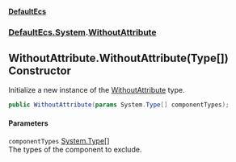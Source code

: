 #### [DefaultEcs](DefaultEcs.md 'DefaultEcs')
### [DefaultEcs.System](DefaultEcs.md#DefaultEcs_System 'DefaultEcs.System').[WithoutAttribute](WithoutAttribute.md 'DefaultEcs.System.WithoutAttribute')
## WithoutAttribute.WithoutAttribute(Type[]) Constructor
Initialize a new instance of the [WithoutAttribute](WithoutAttribute.md 'DefaultEcs.System.WithoutAttribute') type.  
```csharp
public WithoutAttribute(params System.Type[] componentTypes);
```
#### Parameters
<a name='DefaultEcs_System_WithoutAttribute_WithoutAttribute(System_Type__)_componentTypes'></a>
`componentTypes` [System.Type](https://docs.microsoft.com/en-us/dotnet/api/System.Type 'System.Type')[[]](https://docs.microsoft.com/en-us/dotnet/api/System.Array 'System.Array')  
The types of the component to exclude.
  
